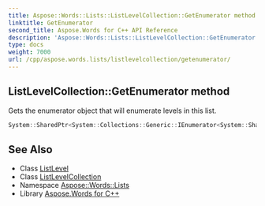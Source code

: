 ```yaml
---
title: Aspose::Words::Lists::ListLevelCollection::GetEnumerator method
linktitle: GetEnumerator
second_title: Aspose.Words for C++ API Reference
description: 'Aspose::Words::Lists::ListLevelCollection::GetEnumerator method. Gets the enumerator object that will enumerate levels in this list in C++.'
type: docs
weight: 7000
url: /cpp/aspose.words.lists/listlevelcollection/getenumerator/
---
```

## ListLevelCollection::GetEnumerator method


Gets the enumerator object that will enumerate levels in this list.

```cpp
System::SharedPtr<System::Collections::Generic::IEnumerator<System::SharedPtr<Aspose::Words::Lists::ListLevel>>> Aspose::Words::Lists::ListLevelCollection::GetEnumerator() override
```

## See Also

* Class [ListLevel](../../listlevel/)
* Class [ListLevelCollection](../)
* Namespace [Aspose::Words::Lists](../../)
* Library [Aspose.Words for C++](../../../)
